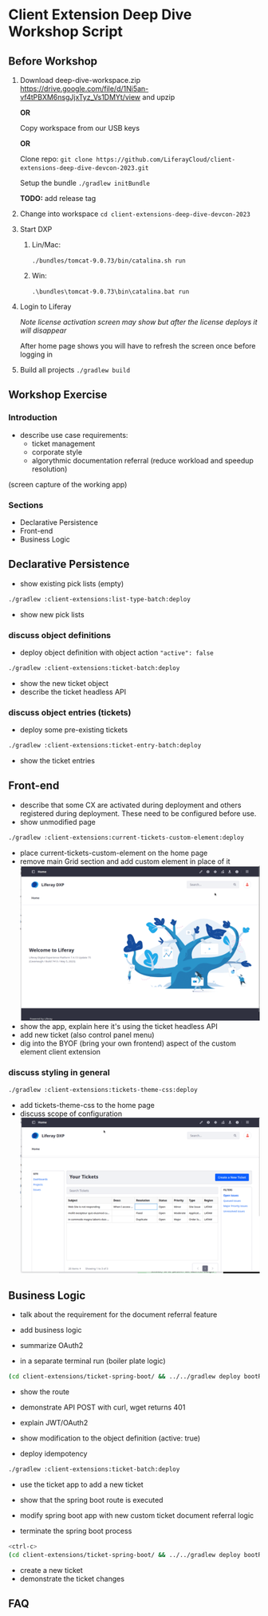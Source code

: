 # Client Extension Deep Dive Workshop Script

## Before Workshop

1. Download deep-dive-workspace.zip
   https://drive.google.com/file/d/1Ni5an-vf4tPBXM6nsgJjxTyz_Vs1DMYt/view
   and upzip

   **OR**

   Copy workspace from our USB keys

   **OR**

   Clone repo: `git clone https://github.com/LiferayCloud/client-extensions-deep-dive-devcon-2023.git`

   Setup the bundle `./gradlew initBundle`

   **TODO:** add release tag

1. Change into workspace
   `cd client-extensions-deep-dive-devcon-2023`
1. Start DXP
   1. Lin/Mac:

      `./bundles/tomcat-9.0.73/bin/catalina.sh run`
   1. Win:

      `.\bundles\tomcat-9.0.73\bin\catalina.bat run`
1. Login to Liferay

   *Note license activation screen may show but after the license deploys it will disappear*

   After home page shows you will have to refresh the screen once before logging in
1. Build all projects
   `./gradlew build`

## Workshop Exercise

### Introduction

- describe use case requirements:
  - ticket management
  - corporate style
  - algorythmic documentation referral (reduce workload and speedup resolution)

(screen capture of the working app)

### Sections

- Declarative Persistence
- Front-end
- Business Logic

## Declarative Persistence

- show existing pick lists (empty)

```bash
./gradlew :client-extensions:list-type-batch:deploy
```

- show new pick lists

### discuss object definitions

- deploy object definition with object action `"active": false`

```bash
./gradlew :client-extensions:ticket-batch:deploy
```

- show the new ticket object
- describe the ticket headless API

### discuss object entries (tickets)

- deploy some pre-existing tickets

```bash
./gradlew :client-extensions:ticket-entry-batch:deploy
```

- show the ticket entries

## Front-end

- describe that some CX are activated during deployment and others registered during deployment. These need to be configured before use.
- show unmodified page

```bash
./gradlew :client-extensions:current-tickets-custom-element:deploy
```

- place current-tickets-custom-element on the home page
- remove main Grid section and add custom element in place of it
  ![Edit Home Page to Add Custom Element](./edit-home-page.gif)
- show the app, explain here it's using the ticket headless API
- add new ticket (also control panel menu)
- dig into the BYOF (bring your own frontend) aspect of the custom element client extension

### discuss styling in general

```bash
./gradlew :client-extensions:tickets-theme-css:deploy
```

- add tickets-theme-css to the home page
- discuss scope of configuration
  ![Apply Theme to All Pages](./apply-theme.gif)

## Business Logic

- talk about the requirement for the document referral feature
- add business logic
- summarize OAuth2

- in a separate terminal run (boiler plate logic)

```bash
(cd client-extensions/ticket-spring-boot/ && ../../gradlew deploy bootRun)
```

- show the route
- demonstrate API POST with curl, wget returns 401
- explain JWT/OAuth2

- show modification to the object definition (active: true)
- deploy idempotency

```bash
./gradlew :client-extensions:ticket-batch:deploy
```

- use the ticket app to add a new ticket
- show that the spring boot route is executed

- modify spring boot app with new custom ticket document referral logic

- terminate the spring boot process

```bash
<ctrl-c>
(cd client-extensions/ticket-spring-boot/ && ../../gradlew deploy bootRun)
```

- create a new ticket
- demonstrate the ticket changes

## FAQ
